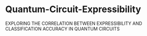 # Quantum-Circuit-Expressibility
EXPLORING THE CORRELATION BETWEEN EXPRESSIBILITY AND CLASSIFICATION ACCURACY IN QUANTUM CIRCUITS
